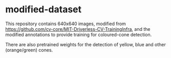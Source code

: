 # modified-dataset

This repository contains 640x640 images, modified from https://github.com/cv-core/MIT-Driverless-CV-TrainingInfra, and the modified annotations to provide training for coloured-cone detection.

There are also pretrained weights for the detection of yellow, blue and other (orange/green) cones.
